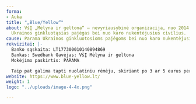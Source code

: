 ```yaml
---
forma:
- Auka
title: "„Blue/Yellow“"
about: VšĮ „Mėlyna ir geltona“ – nevyriausybinė organizacija, nuo 2014 metų, remianti
  Ukrainos ginkluotąsias pajėgas bei nuo karo nukentėjusius civilius.
cause: Parama Ukrainos ginkluotosioms pajėgoms bei nuo karo nukentėjusiems civiliams.
rekvizitai: |-
  Banko sąskaita: LT177300010140894869
  Bankas: Swedbank Gavėjas: VšĮ Mėlyna ir geltona
  Mokėjimo paskirtis: PARAMA

  Taip pat galima tapti nuolatiniu rėmėju, skiriant po 3 ar 5 eurus per mėnesį. Tokiu atveju, skambinkit arba siųskit SMS numeriu 1482 ir gausit tolimesnes instrukcijas.
website: https://www.blue-yellow.lt/
weight: 1
logo: "../uploads/image-4-4x.png"

---
```

